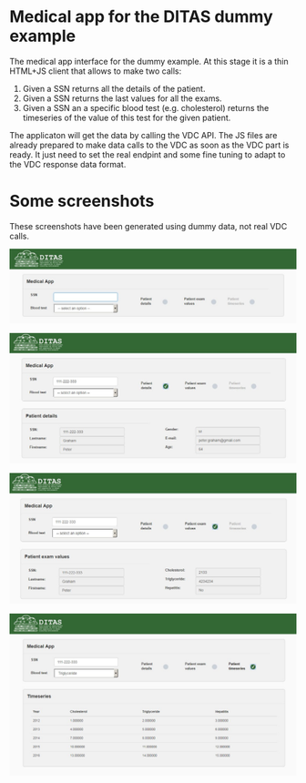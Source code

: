 # Medical app for the DITAS dummy example

The medical app interface for the dummy example. At this stage it is a thin HTML+JS client that allows to make two calls:
1. Given a SSN returns all the details of the patient.
2. Given a SSN returns the last values for all the exams.
3. Given a SSN an a specific blood test (e.g. cholesterol) returns the timeseries of the value of this test for the given patient.

The applicaton will get the data by calling the VDC API. The JS files are already prepared to make data calls to the VDC as soon as the VDC part is ready. It just need to set the real endpint and some fine tuning to adapt to the VDC response data format.

# Some screenshots

These screenshots have been generated using dummy data, not real VDC calls.

![sh1](screenshots/sh_1.jpg)

![sh2](screenshots/sh_2.jpg)

![sh3](screenshots/sh_3.jpg)

![sh4](screenshots/sh_4.jpg)
